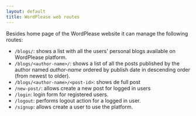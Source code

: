 ```yaml
---
layout: default
title: WordPlease web routes
---
```


Besides home page of the WordPlease website it can manage the
following routes:

- `/blogs/`: shows a list with all the users' personal blogs
  available on WordPlease platform.
- `/blogs/<author-name>/`: shows a list of all the posts published
  by the author named *author-name* ordered by publish date in
  descending order (from newest to older).
- `/blogs/<author-name>/<post-id>`: shows de full post
- `/new-post/`: allows create a new post for logged in users
- `/login`: login form for registered users.
- `/logout`: performs logout action for a logged in user.
- `/signup`: allows create a user to use the platform.

